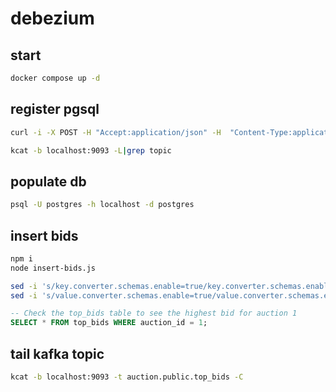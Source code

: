 # debezium

## start

```sh
docker compose up -d
```

## register pgsql

```sh
curl -i -X POST -H "Accept:application/json" -H  "Content-Type:application/json" http://localhost:8083/connectors/ -d @register-postgres.json
```

```sh
kcat -b localhost:9093 -L|grep topic
```

## populate db

```sh
psql -U postgres -h localhost -d postgres
```

## insert bids

```sh
npm i
node insert-bids.js
```

```sh
sed -i 's/key.converter.schemas.enable=true/key.converter.schemas.enable=false/' connect-distributed.properties
sed -i 's/value.converter.schemas.enable=true/value.converter.schemas.enable=false/' connect-distributed.properties
```
```sql
-- Check the top_bids table to see the highest bid for auction 1
SELECT * FROM top_bids WHERE auction_id = 1;
```


## tail kafka topic

```sh
kcat -b localhost:9093 -t auction.public.top_bids -C
```